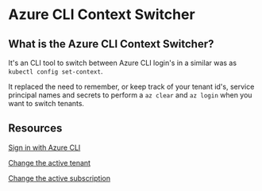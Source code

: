 # Azure CLI Context Switcher

## What is the Azure CLI Context Switcher?

It's an CLI tool to switch between Azure CLI login's in a similar was as `kubectl config set-context`.

It replaced the need to remember, or keep track of your tenant id's, service principal names and secrets to perform a `az clear` and `az login` when you want to switch tenants.

## Resources

[Sign in with Azure CLI](https://docs.microsoft.com/en-us/cli/azure/authenticate-azure-cli)

[Change the active tenant](https://docs.microsoft.com/en-us/cli/azure/manage-azure-subscriptions-azure-cli#change-the-active-tenant)

[Change the active subscription](https://docs.microsoft.com/en-us/cli/azure/manage-azure-subscriptions-azure-cli#change-the-active-subscription)